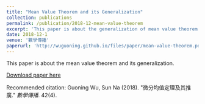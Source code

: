 ```yaml
---
title: "Mean Value Theorem and its Generalization"
collection: publications
permalink: /publication/2018-12-mean-value-theorem
excerpt: 'This paper is about the generalization of mean value theorem.'
date: 2018-12-1
venue: '數學傳播'
paperurl: 'http://wuguoning.github.io/files/paper/mean-value-theorem.pdf'
---
```


This paper is about the mean value theorem and its generalization.

[Download paper here](http://wuguoning.github.io/files/paper/mean-value-theorem.pdf)

Recommended citation: Guoning Wu, Sun Na (2018). "微分均值定理及其推廣." <i>數學傳播</i>. 42(4).
